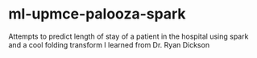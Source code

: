 # ml-upmce-palooza-spark
Attempts to predict length of stay of a patient in the hospital using spark and a cool folding transform I learned from Dr. Ryan Dickson
